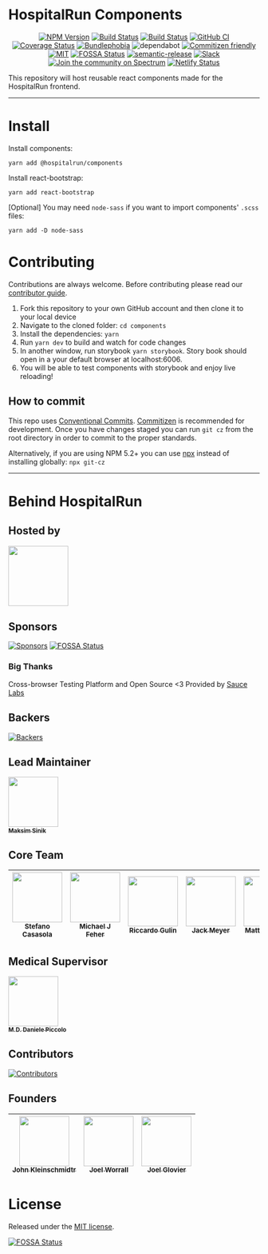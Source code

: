 # HospitalRun Components

<div align="center">

[![NPM Version](https://badgen.net/npm/v/@hospitalrun/components)](https://www.npmjs.com/package/@hospitalrun/components) [![Build Status](https://travis-ci.com/HospitalRun/components.svg?branch=master)](https://travis-ci.com/HospitalRun/components)
[![Build Status](https://dev.azure.com/HospitalRun/components/_apis/build/status/HospitalRun.components?branchName=master)](https://dev.azure.com/HospitalRun/components/_build?definitionId=1) [![GitHub CI](https://github.com/HospitalRun/components/workflows/GitHub%20CI/badge.svg)](https://github.com/HospitalRun/components/actions) [![Coverage Status](https://coveralls.io/repos/github/HospitalRun/components/badge.svg?branch=master)](https://coveralls.io/github/HospitalRun/components?branch=master)
[![Bundlephobia](https://badgen.net/bundlephobia/min/@hospitalrun/components)](https://bundlephobia.com/result?p=@hospitalrun/components)
![dependabot](https://api.dependabot.com/badges/status?host=github&repo=HospitalRun/components) [![Commitizen friendly](https://img.shields.io/badge/commitizen-friendly-brightgreen.svg)](http://commitizen.github.io/cz-cli/) [![MIT](https://badgen.net/github/license/HospitalRun/components)](https://github.com/HospitalRun/components/blob/master/LICENSE) [![FOSSA Status](https://app.fossa.com/api/projects/git%2Bgithub.com%2FHospitalRun%2Fcomponents.svg?type=shield)](https://app.fossa.com/projects/git%2Bgithub.com%2FHospitalRun%2Fcomponents?ref=badge_shield)
[![semantic-release](https://img.shields.io/badge/%20%20%F0%9F%93%A6%F0%9F%9A%80-semantic--release-e10079.svg)](https://github.com/semantic-release/semantic-release) [![Slack](https://hospitalrun-slackin.herokuapp.com/badge.svg)](https://hospitalrun-slackin.herokuapp.com) [![Join the community on Spectrum](https://withspectrum.github.io/badge/badge.svg)](https://spectrum.chat/hospitalrun) [![Netlify Status](https://api.netlify.com/api/v1/badges/70c843de-c1b2-4e7d-abb5-61939f21f8cb/deploy-status)](https://app.netlify.com/sites/hospitalrun/deploys)

</div>

This repository will host reusable react components made for the HospitalRun frontend.

---

# Install

Install components:

```
yarn add @hospitalrun/components
```

Install react-bootstrap:

```
yarn add react-bootstrap
```

[Optional] You may need `node-sass` if you want to import components' `.scss` files:

```
yarn add -D node-sass
```

# Contributing

Contributions are always welcome. Before contributing please read our [contributor guide](https://github.com/HospitalRun/components/blob/master/.github/CONTRIBUTING.md).

1. Fork this repository to your own GitHub account and then clone it to your local device
2. Navigate to the cloned folder: `cd components`
3. Install the dependencies: `yarn`
4. Run `yarn dev` to build and watch for code changes
5. In another window, run storybook `yarn storybook`. Story book should open in a your default browser at localhost:6006.
6. You will be able to test components with storybook and enjoy live reloading!

## How to commit

This repo uses [Conventional Commits](https://www.conventionalcommits.org/). [Commitizen](https://github.com/commitizen/cz-cli) is recommended for development. Once you have changes staged
you can run `git cz` from the root directory in order to commit to the proper standards.

Alternatively, if you are using NPM 5.2+ you can use [npx](https://medium.com/@maybekatz/introducing-npx-an-npm-package-runner-55f7d4bd282b) instead of installing globally:
`npx git-cz`

<hr />

# Behind HospitalRun

## Hosted by

[<img src="https://github.com/openjs-foundation/cross-project-council/blob/master/logos/openjsf-color.png?raw=true" width="120px;"/>](https://openjsf.org/projects/#atlarge)

## Sponsors

[![Sponsors](https://opencollective.com/hospitalrun/sponsors.svg?width=890)](https://opencollective.com/hospitalrun/contribute/sponsors-336/checkout)
[![FOSSA Status](https://app.fossa.io/api/projects/git%2Bgithub.com%2FHospitalRun%2Fcomponents.svg?type=shield)](https://app.fossa.io/projects/git%2Bgithub.com%2FHospitalRun%2Fcomponents?ref=badge_shield)

### Big Thanks

Cross-browser Testing Platform and Open Source <3 Provided by [Sauce Labs][homepage]

[homepage]: https://saucelabs.com

## Backers

[![Backers](https://opencollective.com/hospitalrun/backers.svg?width=890)](https://opencollective.com/hospitalrun/contribute/backers-335/checkout)

## Lead Maintainer

[<img src="https://avatars2.githubusercontent.com/u/1620916?s=460&v=4" width="100px;"/><br /><sub><b>Maksim Sinik</b></sub>](https://github.com/fox1t)<br />

## Core Team

<!-- prettier-ignore -->
| [<img src="https://avatars3.githubusercontent.com/u/25089405?s=460&v=4" width="100px;"/><br /><sub><b>Stefano Casasola</b></sub>](https://github.com/irvelervel) | [<img src="https://avatars3.githubusercontent.com/u/3400442?s=460&v=4" width="100px;"/><br /><sub><b>Michael J Feher</b></sub>](https://github.com/PhearZero) | [<img src="https://avatars1.githubusercontent.com/u/25009192?s=460&v=4" width="100px;"/><br /><sub><b>Riccardo Gulin</b></sub>](https://github.com/bazuzu666) | [<img src="https://avatars3.githubusercontent.com/u/18731800?s=460&v=4" width="100px;"/><br /><sub><b>Jack Meyer</b></sub>](https://github.com/jackcmeyer) | [<img src="https://avatars0.githubusercontent.com/u/6388707?s=460&v=4" width="100px;"/><br /><sub><b>Matteo Vivona</b></sub>](https://github.com/tehKapa) |
|---|---|---|---|---|

## Medical Supervisor

[<img src="https://avatars2.githubusercontent.com/u/24660474?s=460&v=4" width="100px;"/><br /><sub><b>M.D. Daniele Piccolo</b></sub>](https://it.linkedin.com/in/danielepiccolo)<br />

## Contributors

[![Contributors](https://opencollective.com/hospitalrun/contributors.svg?width=960&button=false)](https://github.com/HospitalRun/hospitalrun-frontend/graphs/contributors)

## Founders

<!-- prettier-ignore -->
| [<img src="https://avatars0.githubusercontent.com/u/609052?s=460&v=4" width="100px;"/><br /><sub><b>John Kleinschmidtr</b></sub>](https://github.com/jkleinsc) | [<img src="https://avatars0.githubusercontent.com/u/929261?s=400&v=4" width="100px;"/><br /><sub><b>Joel Worrall</b></sub>](https://github.com/tangollama)  | [<img src="https://avatars0.githubusercontent.com/u/1319791?s=460&v=4" width="100px;"/><br /><sub><b>Joel Glovier</b></sub>](https://github.com/jglovier)  |
|---|---|---|

# License

Released under the [MIT license](LICENSE).


[![FOSSA Status](https://app.fossa.io/api/projects/git%2Bgithub.com%2FHospitalRun%2Fcomponents.svg?type=large)](https://app.fossa.io/projects/git%2Bgithub.com%2FHospitalRun%2Fcomponents?ref=badge_large)